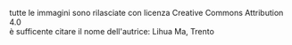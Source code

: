 tutte le immagini sono rilasciate con licenza Creative Commons Attribution 4.0<br/>
è sufficente citare il nome dell'autrice: Lihua Ma, Trento
